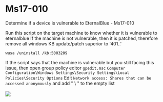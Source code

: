 # Ms17-010
Determine if a device is vulnerable to EternalBlue - Ms17-010

Run this script on the target machine to know whether it is vulnerable to eternalblue
If the machine is not vulnerable, then it is patched, therefore remove all windows KB update/patch superior to '401..'
```
wusa /uninstall /kb:5003209
```
If the script says that the machine is vulnerable but you still facing this issue, then open group policy editor
`gpedit.msc`
`Computer Configuration\Windows Settings\Security Settings\Local Policies\Security Options`
Edit `Network access: Shares that can be accessed anonymously` and add " \ " to the empty list<br><br>
<img src="https://cdn.discordapp.com/attachments/782031360217841664/1194019360193384479/image.png?ex=65aed42f&is=659c5f2f&hm=c3caf2ba6aa5dff3215b85cc8f4fa3a4e7a4b39778281b249ff115b8e08d3925&">
